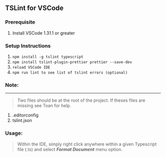 ## TSLint for VSCode
### Prerequisite
1. Install VSCode 1.31.1 or greater

### Setup Instructions

1. `npm install -g tslint typescript`
2. `npm install tslint-plugin-prettier prettier --save-dev`
3. `reload VSCode IDE`
4. `npm run lint to see list of tslint errors (optional) `

### **Note:**
---
> Two files should be at the root of the project. If theses files are missing see Toan for help.
1. .editorconfig
2. tslint.json

### **Usage:**
> Within the IDE, simply right click anywhere within a given Typescript file (.ts) and select ***Format Document*** menu option.


